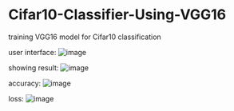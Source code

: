 # Cifar10-Classifier-Using-VGG16

training VGG16 model for Cifar10 classification

user interface:
![image](https://user-images.githubusercontent.com/56348828/117412295-331cdb00-af47-11eb-8048-1b02de692d24.png)

showing result:
![image](https://user-images.githubusercontent.com/56348828/117412411-5a73a800-af47-11eb-94c3-d2c58aaa84d6.png)

accuracy:
![image](https://user-images.githubusercontent.com/56348828/117412077-ea652200-af46-11eb-9603-bcadad90914b.png)

loss:
![image](https://user-images.githubusercontent.com/56348828/117412122-fb159800-af46-11eb-9f3a-b041f2f813cf.png)



